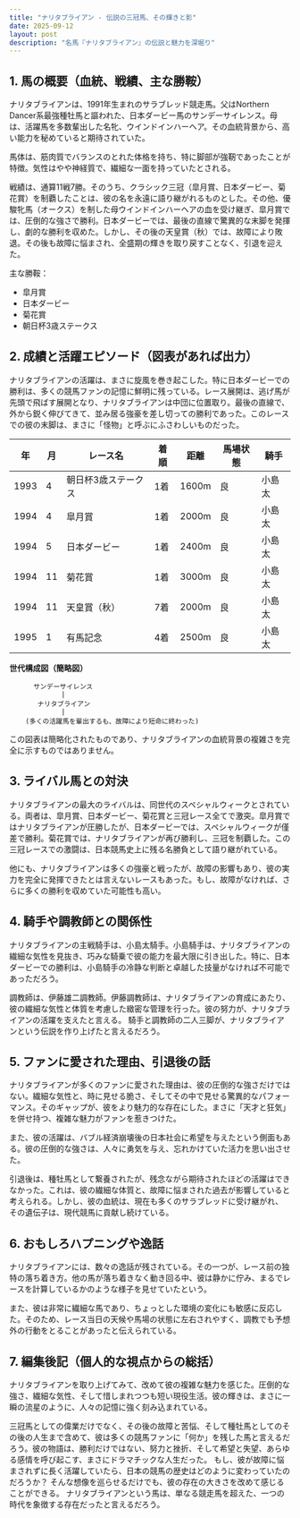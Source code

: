 ```yaml
---
title: "ナリタブライアン - 伝説の三冠馬、その輝きと影"
date: 2025-09-12
layout: post
description: "名馬『ナリタブライアン』の伝説と魅力を深堀り"
---
```


## 1. 馬の概要（血統、戦績、主な勝鞍）

ナリタブライアンは、1991年生まれのサラブレッド競走馬。父はNorthern Dancer系最強種牡馬と謳われた、日本ダービー馬のサンデーサイレンス。母は、活躍馬を多数輩出した名牝、ウインドインハーヘア。その血統背景から、高い能力を秘めていると期待されていた。

馬体は、筋肉質でバランスのとれた体格を持ち、特に脚部が強靭であったことが特徴。気性はやや神経質で、繊細な一面を持っていたとされる。

戦績は、通算11戦7勝。そのうち、クラシック三冠（皐月賞、日本ダービー、菊花賞）を制覇したことは、彼の名を永遠に語り継がれるものとした。その他、優駿牝馬（オークス）を制した母ウインドインハーヘアの血を受け継ぎ、皐月賞では、圧倒的な強さで勝利。日本ダービーでは、最後の直線で驚異的な末脚を発揮し、劇的な勝利を収めた。しかし、その後の天皇賞（秋）では、故障により敗退。その後も故障に悩まされ、全盛期の輝きを取り戻すことなく、引退を迎えた。

主な勝鞍：

* 皐月賞
* 日本ダービー
* 菊花賞
* 朝日杯3歳ステークス


## 2. 成績と活躍エピソード（図表があれば出力）

ナリタブライアンの活躍は、まさに旋風を巻き起こした。特に日本ダービーでの勝利は、多くの競馬ファンの記憶に鮮明に残っている。レース展開は、逃げ馬が先頭で飛ばす展開となり、ナリタブライアンは中団に位置取り。最後の直線で、外から鋭く伸びてきて、並み居る強豪を差し切っての勝利であった。このレースでの彼の末脚は、まさに「怪物」と呼ぶにふさわしいものだった。

| 年 | 月 | レース名 | 着順 | 距離 | 馬場状態 | 騎手 |
|---|---|---|---|---|---|---|
| 1993 | 4 | 朝日杯3歳ステークス | 1着 | 1600m | 良 | 小島太 |
| 1994 | 4 | 皐月賞 | 1着 | 2000m | 良 | 小島太 |
| 1994 | 5 | 日本ダービー | 1着 | 2400m | 良 | 小島太 |
| 1994 | 11 | 菊花賞 | 1着 | 3000m | 良 | 小島太 |
| 1994 | 11 | 天皇賞（秋） | 7着 | 2000m | 良 | 小島太 |
| 1995 | 1 | 有馬記念 | 4着 | 2500m | 良 | 小島太 |


**世代構成図（簡略図）**

```
      サンデーサイレンス
             |
       ナリタブライアン
             |
    (多くの活躍馬を輩出するも、故障により短命に終わった)
```

この図表は簡略化されたものであり、ナリタブライアンの血統背景の複雑さを完全に示すものではありません。


## 3. ライバル馬との対決

ナリタブライアンの最大のライバルは、同世代のスペシャルウィークとされている。両者は、皐月賞、日本ダービー、菊花賞と三冠レース全てで激突。皐月賞ではナリタブライアンが圧勝したが、日本ダービーでは、スペシャルウィークが僅差で勝利。菊花賞では、ナリタブライアンが再び勝利し、三冠を制覇した。この三冠レースでの激闘は、日本競馬史上に残る名勝負として語り継がれている。

他にも、ナリタブライアンは多くの強豪と戦ったが、故障の影響もあり、彼の実力を完全に発揮できたとは言えないレースもあった。もし、故障がなければ、さらに多くの勝利を収めていた可能性も高い。


## 4. 騎手や調教師との関係性

ナリタブライアンの主戦騎手は、小島太騎手。小島騎手は、ナリタブライアンの繊細な気性を見抜き、巧みな騎乗で彼の能力を最大限に引き出した。特に、日本ダービーでの勝利は、小島騎手の冷静な判断と卓越した技量がなければ不可能であっただろう。

調教師は、伊藤雄二調教師。伊藤調教師は、ナリタブライアンの育成にあたり、彼の繊細な気性と体質を考慮した緻密な管理を行った。彼の努力が、ナリタブライアンの活躍を支えたと言える。  騎手と調教師の二人三脚が、ナリタブライアンという伝説を作り上げたと言えるだろう。


## 5. ファンに愛された理由、引退後の話

ナリタブライアンが多くのファンに愛された理由は、彼の圧倒的な強さだけではない。繊細な気性と、時に見せる脆さ、そしてその中で見せる驚異的なパフォーマンス。そのギャップが、彼をより魅力的な存在にした。まさに「天才と狂気」を併せ持つ、複雑な魅力がファンを惹きつけた。

また、彼の活躍は、バブル経済崩壊後の日本社会に希望を与えたという側面もある。彼の圧倒的な強さは、人々に勇気を与え、忘れかけていた活力を思い出させた。

引退後は、種牡馬として繋養されたが、残念ながら期待されたほどの活躍はできなかった。これは、彼の繊細な体質と、故障に悩まされた過去が影響していると考えられる。しかし、彼の血統は、現在も多くのサラブレッドに受け継がれ、その遺伝子は、現代競馬に貢献し続けている。


## 6. おもしろハプニングや逸話

ナリタブライアンには、数々の逸話が残されている。その一つが、レース前の独特の落ち着き方。他の馬が落ち着きなく動き回る中、彼は静かに佇み、まるでレースを計算しているかのような様子を見せていたという。

また、彼は非常に繊細な馬であり、ちょっとした環境の変化にも敏感に反応した。そのため、レース当日の天候や馬場の状態に左右されやすく、調教でも予想外の行動をとることがあったと伝えられている。


## 7. 編集後記（個人的な視点からの総括）

ナリタブライアンを取り上げてみて、改めて彼の複雑な魅力を感じた。圧倒的な強さ、繊細な気性、そして惜しまれつつも短い現役生活。彼の輝きは、まさに一瞬の流星のように、人々の記憶に強く刻み込まれている。

三冠馬としての偉業だけでなく、その後の故障と苦悩、そして種牡馬としてのその後の人生まで含めて、彼は多くの競馬ファンに「何か」を残した馬と言えるだろう。彼の物語は、勝利だけではない、努力と挫折、そして希望と失望、あらゆる感情を呼び起こす、まさにドラマチックな人生だった。  もし、彼が故障に悩まされずに長く活躍していたら、日本の競馬の歴史はどのように変わっていたのだろうか？  そんな想像を巡らせるだけでも、彼の存在の大きさを改めて感じることができる。  ナリタブライアンという馬は、単なる競走馬を超えた、一つの時代を象徴する存在だったと言えるだろう。
